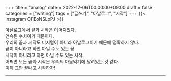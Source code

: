 +++
title = "analog"
date = 2022-12-06T00:00:00+09:00
draft = false
categories = ["writing"]
tags = ["글쓰기", "아날로그", "시작"]
+++
{{< instagram Cl1EoNSLpPJ >}}

아날로그에서 끝과 시작은 이어져있다.  
연속된 수치이기 때문이다.  
우리의 끝과 시작도 디지털이 아니라 아날로그이기 때문에 명확하지 않다.  
끝이 아니라고 하면 아닐 수도 있는 끝.  
시작이 아니라고 하면 아닐 수도 있는 시작.  
어쩌면 모든 끝과 시작은 우리의 마음먹기에 달려있는 것 같다.  
이제 그만 끝내고 시작하자!

---
